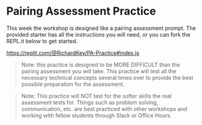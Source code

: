 # Pairing Assessment Practice

This week the workshop is designed like a pairing assessment prompt. The provided starter has all the instructions you will need, or you can fork the REPL.it below to get started.

https://replit.com/@RichardKey/PA-Practice#index.js

> Note: this practice is designed to be MORE DIFFICULT than the pairing assessment you will take. This practice will test all the necessary technical concepts several times over to provide the best possible preparation for the assessment.

> Note: This practice will NOT test for the softer skills the real assessment tests for. Things such as problem solving, communication, etc. are best practiced with other workshops and working with fellow students through Slack or Office Hours.
